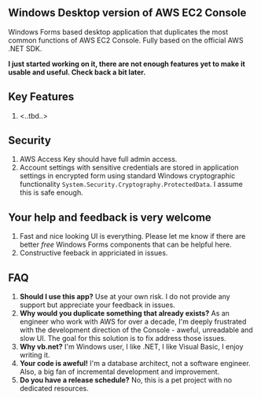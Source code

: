 ## Windows Desktop version of AWS EC2 Console
Windows Forms based desktop application that duplicates the most common functions of AWS EC2 Console.
Fully based on the official AWS .NET SDK.

**I just started working on it, there are not enough features yet to make it usable and useful. Check back a bit later.**

## Key Features 
1. <..tbd..>

## Security
1. AWS Access Key should have full admin access.
2. Account settings with sensitive credentials are stored in application settings in encrypted form using standard Windows cryptographic functionality `System.Security.Cryptography.ProtectedData`. I assume this is safe enough.

## Your help and feedback is very welcome
1. Fast and nice looking UI is everything. Please let me know if there are better *free* Windows Forms components that can be helpful here.
2. Constructive feeback in appriciated in issues. 

## FAQ
1. <b>Should I use this app?</b> Use at your own risk. I do not provide any support but appreciate your feedback in issues.
2. <b>Why would you duplicate something that already exists?</b> 
As an engineer who work with AWS for over a decade, I'm deeply frustrated with the development direction of the Console - aweful, unreadable and slow UI.
The goal for this solution is to fix address those issues.
3. <b>Why vb.net?</b> I'm Windows user, I like .NET, I like Visual Basic, I enjoy writing it.
4. <b>Your code is aweful!</b> I'm a database architect, not a software engineer. Also, a big fan of incremental development and improvement. 
5. <b>Do you have a release schedule?</b> No, this is a pet project with no dedicated resources. 
